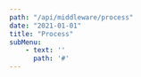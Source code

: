 ```yaml
---
path: "/api/middleware/process"
date: "2021-01-01"
title: "Process"
subMenu: 
    - text: ''
      path: '#'
---
```


